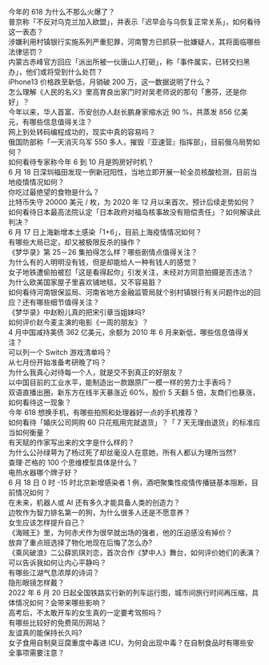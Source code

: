 今年的 618 为什么不那么火爆了？  
普京称「不反对乌克兰加入欧盟」，并表示「迟早会与乌恢复正常关系」，如何看待这一表态？  
涉嫌利用村镇银行实施系列严重犯罪，河南警方已抓获一批嫌疑人，其将面临哪些法律惩罚？  
内蒙古赤峰官方回应「派出所被一伙唐山人打砸」，称「事件属实，已转交扫黑办」，他们或将受到什么处罚？  
iPhone13 价格跌至新低，月销破 200  万，这一数据说明了什么？  
怎么理解《人民的名义》里高育良出家门时对吴老师说的那句「惠芬，还是你好」？  
今年以来，华人首富、币安创办人赵长鹏身家缩水近 90 %，共蒸发 856 亿美元，有哪些信息值得关注？  
网上到处转码编程成功的，现实中真的容易吗？  
俄国防部称「一天消灭乌军 550 多人，摧毁『亚速营』指挥部」，目前俄乌局势如何？  
如何看待专家称今年 6 到 10 月是购房好时机？  
6 月 18 日深圳福田发现一例新冠阳性，当地立即开展一轮全员核酸检测，目前当地疫情情况如何？  
你吃过最绝望的食物是什么？  
比特币失守 20000 美元 / 枚，为 2020 年 12 月以来首次，预计后续走势如何？  
如何看待日本最高法院认定「日本政府对福岛核事故没有赔偿责任」？如何解读此判决？  
6 月 17 日上海新增本土感染「1+6」，目前上海疫情情况如何？  
有哪些大局已定，却又被极限反杀的操作？  
《梦华录》第 25－26 集拍得怎么样？哪些剧情点值得关注？  
为什么有的人明明没有钱，但是却能给人一种有钱人的感觉？  
女子地铁遭偷拍被怼「这是看得起你」引发关注，未经对方同意拍摄是否违法？  
为什么欧美国家屋子里喜欢铺地毯，又不容易脏？  
如何看待河南银保监局、河南省地方金融监管局就个别村镇银行有关问题作出的回应？还有哪些细节值得关注？  
《梦华录》中赵盼儿真的把宋引章当姐妹吗?  
如何评价赵今麦主演的电影《一周的朋友》？  
4 月中国减持美债 362 亿美元，余额为 2010 年 6 月来新低，哪些信息值得关注？  
可以列一个 Switch 游戏清单吗？  
从七月份开始准备考研晚了吗？  
为什么我真心对待每一个人，就是交不到真正的好朋友？  
以中国目前的工业水平，能制造出一款跟原厂一模一样的劳力士手表吗？  
双语直播出圈，新东方在线半天暴涨近 60%，股价 5 天翻 5 倍，友商们也暴涨，如何看待这一现象？  
今年 618 想换手机，有哪些拍照和处理器好一点的手机推荐？  
如何看待「婚庆公司网购 60 只花瓶用完就退货」？「 7 天无理由退货」的标准应当如何衡量？  
有天赋的作家写出来的文字是什么样的？  
为什么公孙绿萼为了杨过死了却丝毫没人在意她，所有人都认为理所当然?  
查理·芒格的 100 个思维模型具体是什么？  
电热水器哪个牌子好？  
6 月 18 日 0 时 -15 时北京新增感染者 1 例，酒吧聚集性疫情传播链基本阻断，目前情况如何？  
在未来，机器人或 AI 还有多久才能具备人类的创造力？  
边牧作为智力排名第一的狗，为什么很多人还是不愿意养？  
女生应该怎样提升自己？  
《海贼王》里，为何赤犬作为很早就出场的强者，他的压迫感没有掉价？  
放弃了重点班选择了物化地现在后悔了怎么办?  
《乘风破浪》二公薛凯琪刘恋，首次合作《梦中人》舞台，如何评价她们的表演？  
可以告诉我如何让内心平静吗？  
有哪些江湖气息浓厚的诗词？  
隐形眼镜怎样戴？  
2022 年 6 月 20 日起全国铁路实行新的列车运行图，城市间旅行时间再压缩，具体情况如何？会带来哪些影响？  
高考后，不太敢开车的女生真的一定要考驾照吗？  
有哪些比较好的免费简历网站？  
友谊真的能保持长久吗?  
女子食用自制臭豆腐重度中毒进 ICU，为何会出现中毒？在自制食品时有哪些安全事项需要注意？  
